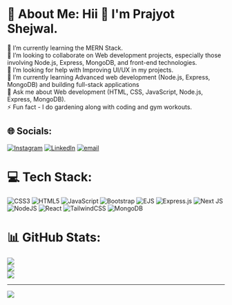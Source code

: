 # 💫 About Me: Hii 👋 I'm Prajyot Shejwal.
🔭 I’m currently learning the MERN Stack.<br>👯 I’m looking to collaborate on Web development projects, especially those involving Node.js, Express, MongoDB, and front-end 
    technologies. <br>🤝 I’m looking for help with Improving UI/UX in my projects.<br>🌱 I’m currently learning Advanced web development (Node.js, Express, MongoDB) and building full-stack applications<br>💬 Ask me about Web development (HTML, CSS, JavaScript, Node.js, Express, MongoDB).<br>⚡ Fun fact - I do gardening along with coding and gym workouts.


## 🌐 Socials:
[![Instagram](https://img.shields.io/badge/Instagram-%23E4405F.svg?logo=Instagram&logoColor=white)](https://instagram.com/_prajyot_1631) [![LinkedIn](https://img.shields.io/badge/LinkedIn-%230077B5.svg?logo=linkedin&logoColor=white)](https://linkedin.com/in/https://www.linkedin.com/in/prajyot-shejwal-8931bb326?lipi=urn%3Ali%3Apage%3Ad_flagship3_profile_view_base_contact_details%3BbSV%2FIu9OSoWr6xhZ5mWfhw%3D%3D) [![email](https://img.shields.io/badge/Email-D14836?logo=gmail&logoColor=white)](mailto:prajyotshejwal@gmail.com) 

# 💻 Tech Stack:
![CSS3](https://img.shields.io/badge/css3-%231572B6.svg?style=plastic&logo=css3&logoColor=white) ![HTML5](https://img.shields.io/badge/html5-%23E34F26.svg?style=plastic&logo=html5&logoColor=white) ![JavaScript](https://img.shields.io/badge/javascript-%23323330.svg?style=plastic&logo=javascript&logoColor=%23F7DF1E) ![Bootstrap](https://img.shields.io/badge/bootstrap-%238511FA.svg?style=plastic&logo=bootstrap&logoColor=white) ![EJS](https://img.shields.io/badge/ejs-%23B4CA65.svg?style=plastic&logo=ejs&logoColor=black) ![Express.js](https://img.shields.io/badge/express.js-%23404d59.svg?style=plastic&logo=express&logoColor=%2361DAFB) ![Next JS](https://img.shields.io/badge/Next-black?style=plastic&logo=next.js&logoColor=white) ![NodeJS](https://img.shields.io/badge/node.js-6DA55F?style=plastic&logo=node.js&logoColor=white) ![React](https://img.shields.io/badge/react-%2320232a.svg?style=plastic&logo=react&logoColor=%2361DAFB) ![TailwindCSS](https://img.shields.io/badge/tailwindcss-%2338B2AC.svg?style=plastic&logo=tailwind-css&logoColor=white) ![MongoDB](https://img.shields.io/badge/MongoDB-%234ea94b.svg?style=plastic&logo=mongodb&logoColor=white)
# 📊 GitHub Stats:
![](https://github-readme-stats.vercel.app/api?username=Prajyot-1631&theme=monokai&hide_border=false&include_all_commits=false&count_private=true)<br/>
![](https://github-readme-streak-stats.herokuapp.com/?user=Prajyot-1631&theme=monokai&hide_border=false)<br/>
![](https://github-readme-stats.vercel.app/api/top-langs/?username=Prajyot-1631&theme=monokai&hide_border=false&include_all_commits=true&count_private=true&layout=compact)

---
[![](https://visitcount.itsvg.in/api?id=Prajyot-1631&icon=1&color=2)](https://visitcount.itsvg.in)

<!-- Proudly created with GPRM ( https://gprm.itsvg.in ) -->
